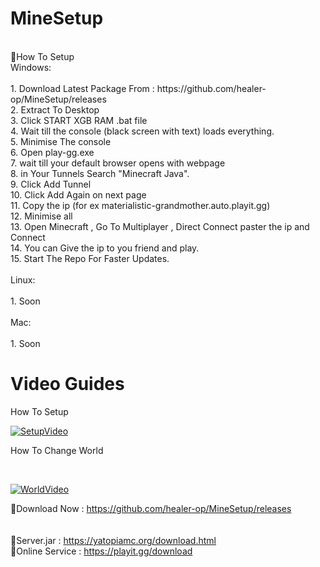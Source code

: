 # MineSetup
<br />
🌴How To Setup <br />
Windows: <br />
<br />
1. Download Latest Package From : https://github.com/healer-op/MineSetup/releases <br />
2. Extract To Desktop <br />
3. Click START XGB RAM .bat file <br />
4. Wait till the console (black screen with text) loads everything. <br />
5. Minimise The console <br />
6. Open play-gg.exe  <br />
7. wait till your default browser opens with webpage <br />
8. in Your Tunnels Search "Minecraft Java". <br />
9. Click Add Tunnel <br />
10. Click Add Again on next page <br />
11. Copy the ip (for ex materialistic-grandmother.auto.playit.gg) <br />
12. Minimise all <br />
13. Open Minecraft , Go To Multiplayer , Direct Connect paster the ip and Connect <br />
14. You can Give the ip to you friend and play. <br />
15. Start The Repo For Faster Updates. <br />
<br />
Linux: </br >
<br />
1. Soon <br>
<br />
Mac: </br >
</br >
1. Soon
</br >

# Video Guides

How To Setup
<br />

[![SetupVideo](https://img.youtube.com/vi/FedrwJ8xW1Y/0.jpg)](https://www.youtube.com/watch?v=FedrwJ8xW1Y)
<br />

How To Change World 

<br />

[![WorldVideo](https://img.youtube.com/vi/oUp84ZIKB6I/0.jpg)](https://www.youtube.com/watch?v=oUp84ZIKB6I)

🔗Download Now : https://github.com/healer-op/MineSetup/releases <br />
<br />
<br />
🔗Server.jar : https://yatopiamc.org/download.html <br />
🔗Online Service : https://playit.gg/download <br />
<br />
